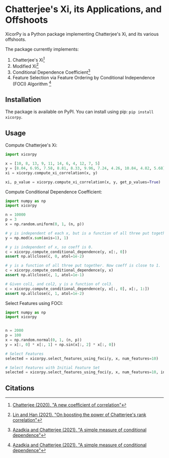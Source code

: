 # Chatterjee's Xi, its Applications, and Offshoots

XicorPy is a Python package implementing Chatterjee's Xi, and its various offshoots.

The package currently implements:   

1. Chatterjee's Xi[^1]
2. Modified Xi[^2]
3. Conditional Dependence Coefficient[^3]
4. Feature Selection via Feature Ordering by Conditional Independence (FOCI) Algorithm [^3]



## Installation

The package is available on PyPI. You can install using pip: `pip install xicorpy`.

## Usage

Compute Chatterjee's Xi:

```python
import xicorpy

x = [10, 8, 13, 9, 11, 14, 6, 4, 12, 7, 5]
y = [8.04, 6.95, 7.58, 8.81, 8.33, 9.96, 7.24, 4.26, 10.84, 4.82, 5.68]
xi = xicorpy.compute_xi_correlation(x, y)

xi, p_value = xicorpy.compute_xi_correlation(x, y, get_p_values=True)

```

Compute Conditional Dependence Coefficient:

```python
import numpy as np
import xicorpy

n = 10000
p = 3
x = np.random.uniform(0, 1, (n, p))

# y is independent of each x, but is a function of all three put together
y = np.mod(x.sum(axis=1), 1)

# y is independent of x, so coeff is 0. 
c = xicorpy.compute_conditional_dependence(y, x[:, 0])
assert np.allclose(c, 0, atol=1e-2)

# y is a function of all three put together. Now coeff is close to 1.
c = xicorpy.compute_conditional_dependence(y, x)
assert np.allclose(c, 1, atol=1e-1)

# Given col1, and col2, y is a function of col3.
c = xicorpy.compute_conditional_dependence(y, x[:, 0], x[:, 1:])
assert np.allclose(c, 1, atol=1e-2)
```

Select Features using FOCI:

```python
import numpy as np
import xicorpy


n = 2000
p = 100
x = np.random.normal(0, 1, (n, p))
y = x[:, 0] * x[:, 1] + np.sin(x[:, 2] * x[:, 0])

# Select Features
selected = xicorpy.select_features_using_foci(y, x, num_features=10)

# Select Features with Initial Feature Set
selected = xicorpy.select_features_using_foci(y, x, num_features=10, init_selection=[0])
```


## Citations

[^1]: [Chatterjee (2020). "A new coefficient of correlation"](https://arxiv.org/abs/1909.10140)
[^2]: [Lin and Han (2021). "On boosting the power of Chatterjee's rank correlation"](https://arxiv.org/abs/2108.06828)
[^3]: [Azadkia and Chatterjee (2021). "A simple measure of conditional dependence"](https://arxiv.org/abs/1910.12327)

